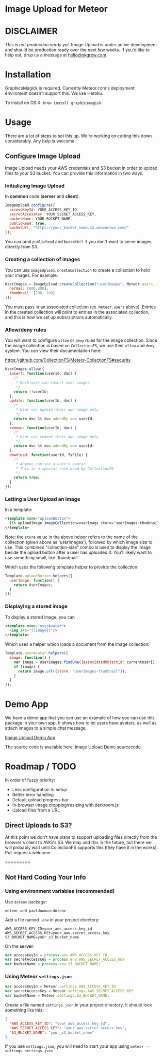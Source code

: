 Image Upload for Meteor
=======================

DISCLAIMER
==========

*This is not production ready yet*. Image Upload is under active development
and should be production ready over the next few weeks. If you'd like to
help out, drop us a message at hello@okgrow.com.

Installation
============

GraphicsMagick is required. Currently Meteor.com's deployment enviroment doesn't
support this. We use Heroku.

To install on OS X: `brew install graphicsmagick`

Usage
=====

There are a lot of steps to set this up. We're working on cutting this down
considerably. Any help is welcome.

Configure Image Upload
----------------------

Image Upload needs your AWS credentials and S3 bucket in order to upload files
to your S3 bucket. You can provide this information in two ways:
### Initializing Image Upload ###

In **common** code (**server** and **client**):

```javascript
ImageUpload.configure({
  accessKeyId: YOUR_ACCESS_KEY_ID,
  secretAccessKey: YOUR_SECRET_ACCESS_KEY,
  bucketName: YOUR_BUCKET_NAME,
  publicRead: true,
  bucketUrl: "https://your_bucket_name.s3.amazonaws.com/"
});
```

You can omit `publicRead` and `bucketUrl` if you don't want to serve images
directly from S3.

### Creating a collection of images ###

You can use `ImageUpload.createCollection` to create a collection to hold your
images. For example:

```javascript
UserImages = ImageUpload.createCollection("userImages", Meteor.users, {
  normal: [800,800],
  thumbnail: [200, 200]
});
```

You must pass in an associated collection (ex. `Meteor.users` above). Entries
in the created collection will point to entries in the associated collection,
and this is how we set up subscriptions automatically.

### Allow/deny rules ###

You will want to configure `allow` or `deny` rules for the image collection.
Since the image collection is based on `CollectionFS`, we use their `allow`
and `deny` system. You can view their documentation here:

https://github.com/CollectionFS/Meteor-CollectionFS#security

```javascript
UserImages.allow({
  insert: function(userId, doc) {
    /*
     * Each user can insert user images
     */
    return !!userId;
  },
  update: function(userId, doc) {
    /*
     * User can update their own image only
     */
    return doc && doc.addedBy === userId;
  },
  remove: function(userId, doc) {
    /*
     * User can remove their own image only
     */
    return doc && doc.addedBy === userId;
  },
  download: function(userId, fsFile) {
    /*
     * Anyone can see a user's avatar
     * This is a special rule used by CollectionFS
     */
    return true;
  }
});
```

### Letting a User Upload an Image ###

In a template:

```html
<template name="uploadButton">
  {{> uploadImage imageCollection=userImage store="userImages-thumbnail" associatedObject=currentUser}}
</template>
```

Note: the `store` value in the above helper refers to the name of the
collection (given above as 'userImages'), followed by which image size to use.
This combined "collection-size" combo is used to display the image beside the
upload button after a user has uploaded it. You'll likely want to use something
small, like 'thumbnail'.

Which uses the following template helper to provide the collection:
```javascript
Template.uploadButton.helpers({
  userImage: function() {
    return UserImages;
  }
});
```

### Displaying a stored image ###

To display a stored image, you can

```html
<template name="userAvatar">
  <img src="{{image}}"/>
</template>
```

Which uses a helper which loads a document from the image collection:

```javascript
Template.userAvatar.helpers({
  image: function() {
    var image = UserImages.findOne({associatedObjectId: currentUser});
    if (image) {
      return image.url({store: "userImages-thumbnail"});
    }
  }
});
```


Demo App
========

We have a demo app that you can use an example of how you can use this package
in your own app. It shows how to let users have avatars, as well as attach
images to a simple chat message.

[Image Upload Demo App](https://ok-image-upload-demo.herokuapp.com/)

The source code is available here: [Image Upload Demo sourcecode](https://github.com/okgrow/meteor-image-upload-demo)

Roadmap / TODO
==============

In order of fuzzy priority:

- Less configuration to setup
- Better error handling
- Default upload progress bar
- In-browser image cropping/resizing with darkroom.js
- Upload files from a URL

Direct Uploads to S3?
---------------------

At this point we don't have plans to support uploading files directly from
the browser's client to AWS's S3. We may add this in the future, but there we
will probably wait until CollectionFS supports this (they have it in the
works). Pull requests welcome.

=========

Not Hard Coding Your Info
-------------------------

### Using environment variables (recommended) ###

Use `dotenv` package:

`meteor add pauldowman:dotenv`

Add a file named `.env` in your project directory:

```shell
AWS_ACCESS_KEY_ID=your_aws_access_key_id
AWS_SECRET_ACCESS_KEY=your_aws_secret_access_key
S3_BUCKET_NAME=your_s3_bucket_name
```

On the **server**:

```javascript
var accessKeyId = process.env.AWS_ACCESS_KEY_ID
var secretAccessKey = process.env.AWS_SECRET_ACCESS_KEY
var bucketName = process.env.S3_BUCKET_NAME;
```

### Using Meteor `settings.json` ###

```javascript
var accessKeyId = Meteor.settings.AWS_ACCESS_KEY_ID
var secretAccessKey = Meteor.settings.AWS_SECRET_ACCESS_KEY
var bucketName = Meteor.settings.S3_BUCKET_NAME;
```

Create a file named `settings.json` in your project directory. It should look
something like this:

```json
{
  "AWS_ACCESS_KEY_ID": "your_aws_access_key_id",
  "AWS_SECRET_ACCESS_KEY": "your_aws_secret_access_key",
  "S3_BUCKET_NAME": "your_s3_bucket_name"
}
```

If you use `settings.json`, you will need to start your app using `meteor --settings settings.json`

